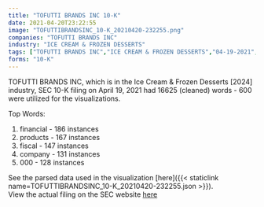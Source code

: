 ```yaml
---
title: "TOFUTTI BRANDS INC 10-K"
date: 2021-04-20T23:22:55
image: "TOFUTTIBRANDSINC_10-K_20210420-232255.png"
companies: "TOFUTTI BRANDS INC"
industry: "ICE CREAM & FROZEN DESSERTS"
tags: ["TOFUTTI BRANDS INC","ICE CREAM & FROZEN DESSERTS","04-19-2021","10-K"]
forms: "10-K"
---
```

TOFUTTI BRANDS INC, which is in the Ice Cream & Frozen Desserts [2024] industry, SEC 10-K filing on April 19, 2021 had 16625 (cleaned) words - 600 were utilized for the visualizations.

Top Words:
1. financial - 186 instances
2. products - 167 instances
3. fiscal - 147 instances
4. company - 131 instances
5. 000 - 128 instances


See the parsed data used in the visualization [here]({{< staticlink name=TOFUTTIBRANDSINC_10-K_20210420-232255.json >}}).  
View the actual filing on the SEC website [here](https://www.sec.gov/Archives/edgar/data/730349/0001493152-21-009160.txt)